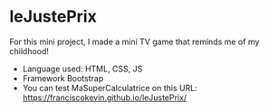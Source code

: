 # leJustePrix

For this mini project, I made a mini TV game that reminds me of my childhood!

- Language used: HTML, CSS, JS
- Framework Bootstrap
- You can test MaSuperCalculatrice on this URL: https://franciscokevin.github.io/leJustePrix/
